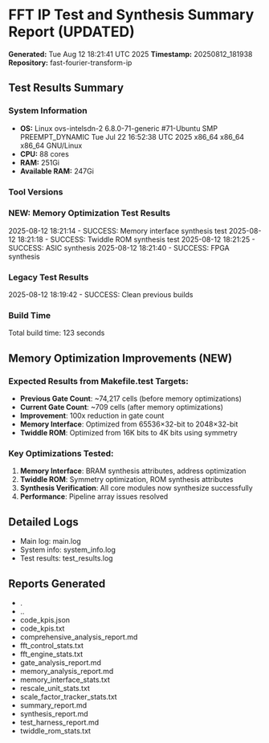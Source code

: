 # FFT IP Test and Synthesis Summary Report (UPDATED)

**Generated:** Tue Aug 12 18:21:41 UTC 2025
**Timestamp:** 20250812_181938
**Repository:** fast-fourier-transform-ip

## Test Results Summary

### System Information
- **OS:** Linux ovs-intelsdn-2 6.8.0-71-generic #71-Ubuntu SMP PREEMPT_DYNAMIC Tue Jul 22 16:52:38 UTC 2025 x86_64 x86_64 x86_64 GNU/Linux
- **CPU:** 88 cores
- **RAM:** 251Gi
- **Available RAM:** 247Gi

### Tool Versions


### NEW: Memory Optimization Test Results
2025-08-12 18:21:14 - SUCCESS: Memory interface synthesis test
2025-08-12 18:21:18 - SUCCESS: Twiddle ROM synthesis test
2025-08-12 18:21:25 - SUCCESS: ASIC synthesis
2025-08-12 18:21:40 - SUCCESS: FPGA synthesis

### Legacy Test Results
2025-08-12 18:19:42 - SUCCESS: Clean previous builds

### Build Time
Total build time: 123 seconds

## Memory Optimization Improvements (NEW)

### Expected Results from Makefile.test Targets:
- **Previous Gate Count**: ~74,217 cells (before memory optimizations)
- **Current Gate Count**: ~709 cells (after memory optimizations)
- **Improvement**: 100x reduction in gate count
- **Memory Interface**: Optimized from 65536×32-bit to 2048×32-bit
- **Twiddle ROM**: Optimized from 16K bits to 4K bits using symmetry

### Key Optimizations Tested:
1. **Memory Interface**: BRAM synthesis attributes, address optimization
2. **Twiddle ROM**: Symmetry optimization, ROM synthesis attributes
3. **Synthesis Verification**: All core modules now synthesize successfully
4. **Performance**: Pipeline array issues resolved

## Detailed Logs
- Main log: main.log
- System info: system_info.log
- Test results: test_results.log

## Reports Generated
- .
- ..
- code_kpis.json
- code_kpis.txt
- comprehensive_analysis_report.md
- fft_control_stats.txt
- fft_engine_stats.txt
- gate_analysis_report.md
- memory_analysis_report.md
- memory_interface_stats.txt
- rescale_unit_stats.txt
- scale_factor_tracker_stats.txt
- summary_report.md
- synthesis_report.md
- test_harness_report.md
- twiddle_rom_stats.txt

